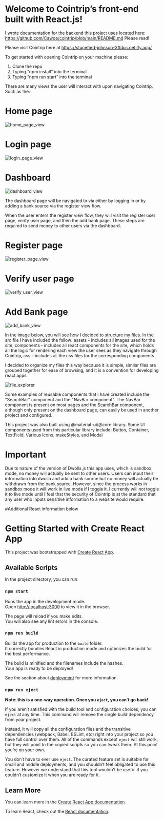 # Welcome to Cointrip’s front-end built with React.js!
I wrote documentation for the backend this project uses located here: https://github.com/Cawde/cointrip/blob/main/README.md
Please read!

Please visit Cointrip here at https://stupefied-johnson-3ffdcc.netlify.app/

To get started with opening Cointrip on your machine please:
1. Clone the repo
2. Typing “npm install” into the terminal
3. Typing “npm run start” into the terminal




There are many views the user will interact with upon navigating Cointrip. Such as the:

# Home page 
![home_page_view](https://user-images.githubusercontent.com/62577188/148220495-3e1c36fb-3bf6-4e16-8fdc-6ef3cd552152.png)

# Login page
![login_page_view](https://user-images.githubusercontent.com/62577188/148220753-0f167c77-6351-4647-a520-3acaf19caa68.png)

# Dashboard
![dashboard_view](https://user-images.githubusercontent.com/62577188/148220840-b18a2212-9b7a-4348-8c67-997b9959792d.png)

The dashboard page will be navigated to via either by logging in or by adding a bank source via the register view flow.



When the user enters the register view flow, they will visit the register user page, verify user page, and then the add bank page. These steps are required to send money to other users via the dashboard.

# Register page
![register_page_view](https://user-images.githubusercontent.com/62577188/148220795-740c75b5-7a70-4688-9c24-33b3c0594370.png)


# Verify user page
![verify_user_view](https://user-images.githubusercontent.com/62577188/148221177-67bf07e9-6c9c-46af-b3f3-a05813c536da.png)

# Add Bank page
![add_bank_view](https://user-images.githubusercontent.com/62577188/148221221-766fc952-cf1c-4338-9126-5f8dee9b879e.png)

In the image below, you will see how I decided to structure my files. In the src file I have included the follow:
assets - includes all images used for the site,
components - includes all react components for the site, which holds all the logic for rendering each view the user sees as they navigate through Cointrip,
css - includes all the css files for the corresponding components

I decided to organize my files this way because it is simple, similar files are grouped together for ease of browsing, and it is a convention for developing react apps.

![file_explorer](https://user-images.githubusercontent.com/62577188/148221336-97636984-1ab5-43e8-bf70-dfaa84bbffb9.png)

Some examples of reusable components that I have created include the "SearchBar" component and the "NavBar component".
The NavBar component is present on most pages and the SearchBar component, although only present on the dashboard page, can easily be used in another project and configured.

This project was also built using @material-ui/@core library.
Some UI components used from this particular library include: Button, Container, TextField, Various Icons, makeStyles, and Modal

# Important
Due to nature of the version of Dwolla.js this app uses, which is sandbox mode, no money will actually be sent to other users. Users can input their information into dwolla and add a bank source but no money will actually be withdrawn from the bank source. However, since the process works in sandbox mode it will work in live mode if I toggle it. I currently will not toggle it to live mode until I feel that the security of Cointrip is at the standard that any user who inputs sensitive information to a website would require.

#Additional React information below

# Getting Started with Create React App

This project was bootstrapped with [Create React App](https://github.com/facebook/create-react-app).

## Available Scripts

In the project directory, you can run:

### `npm start`

Runs the app in the development mode.\
Open [http://localhost:3000](http://localhost:3000) to view it in the browser.

The page will reload if you make edits.\
You will also see any lint errors in the console.

### `npm run build`

Builds the app for production to the `build` folder.\
It correctly bundles React in production mode and optimizes the build for the best performance.

The build is minified and the filenames include the hashes.\
Your app is ready to be deployed!

See the section about [deployment](https://facebook.github.io/create-react-app/docs/deployment) for more information.

### `npm run eject`

**Note: this is a one-way operation. Once you `eject`, you can’t go back!**

If you aren’t satisfied with the build tool and configuration choices, you can `eject` at any time. This command will remove the single build dependency from your project.

Instead, it will copy all the configuration files and the transitive dependencies (webpack, Babel, ESLint, etc) right into your project so you have full control over them. All of the commands except `eject` will still work, but they will point to the copied scripts so you can tweak them. At this point you’re on your own.

You don’t have to ever use `eject`. The curated feature set is suitable for small and middle deployments, and you shouldn’t feel obligated to use this feature. However we understand that this tool wouldn’t be useful if you couldn’t customize it when you are ready for it.

## Learn More

You can learn more in the [Create React App documentation](https://facebook.github.io/create-react-app/docs/getting-started).

To learn React, check out the [React documentation](https://reactjs.org/).
